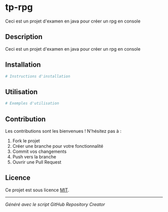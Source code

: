# tp-rpg

Ceci est un projet d'examen en java pour créer un rpg en console

## Description

Ceci est un projet d'examen en java pour créer un rpg en console

## Installation

```bash
# Instructions d'installation
```

## Utilisation

```bash
# Exemples d'utilisation
```

## Contribution

Les contributions sont les bienvenues ! N'hésitez pas à :

1. Fork le projet
2. Créer une branche pour votre fonctionnalité
3. Commit vos changements
4. Push vers la branche
5. Ouvrir une Pull Request

## Licence

Ce projet est sous licence [MIT](LICENSE).

---

*Généré avec le script GitHub Repository Creator*
